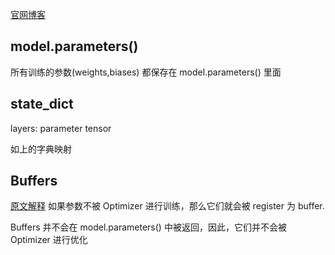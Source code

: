 [官网博客](https://pytorch.org/tutorials/beginner/saving_loading_models.html)


## model.parameters()

所有训练的参数(weights,biases) 都保存在 model.parameters() 里面

## state_dict
layers: parameter tensor

如上的字典映射


## Buffers
[原文解释](https://discuss.pytorch.org/t/what-is-the-difference-between-register-buffer-and-register-parameter-of-nn-module/32723)
如果参数不被 Optimizer 进行训练，那么它们就会被 register 为 buffer.

Buffers 并不会在 model.parameters() 中被返回，因此，它们并不会被 Optimizer 进行优化